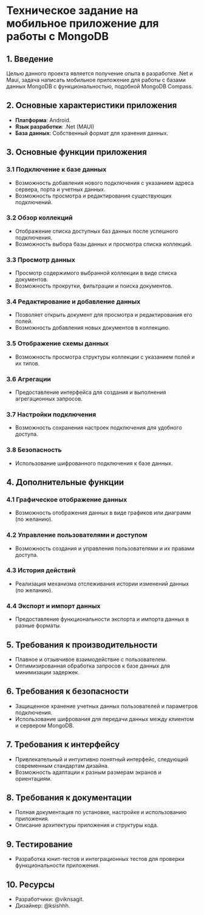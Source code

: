 # Техническое задание на мобильное приложение для работы с MongoDB

## 1. Введение

Целью данного проекта является получение опыта в разработке .Net и Maui, задача написать мобильное приложение для работы с базами данных MongoDB с функциональностью, подобной MongoDB Compass.

## 2. Основные характеристики приложения

- **Платформа**: Android.
- **Язык разработки**: .Net (MAUI)
- **База данных**: Собственный формат для хранения данных.

## 3. Основные функции приложения

### 3.1 Подключение к базе данных

- Возможность добавления нового подключения с указанием адреса сервера, порта и учетных данных.
- Возможность просмотра и редактирования существующих подключений.

### 3.2 Обзор коллекций

- Отображение списка доступных баз данных после успешного подключения.
- Возможность выбора базы данных и просмотра списка коллекций.

### 3.3 Просмотр данных

- Просмотр содержимого выбранной коллекции в виде списка документов.
- Возможность прокрутки, фильтрации и поиска документов.

### 3.4 Редактирование и добавление данных

- Позволяет открыть документ для просмотра и редактирования его полей.
- Возможность добавления новых документов в коллекцию.

### 3.5 Отображение схемы данных

- Возможность просмотра структуры коллекции с указанием полей и их типов.

### 3.6 Агрегации

- Предоставление интерфейса для создания и выполнения агрегационных запросов.

### 3.7 Настройки подключения

- Возможность сохранения настроек подключения для удобного доступа.

### 3.8 Безопасность

- Использование шифрованного подключения к базе данных.

## 4. Дополнительные функции

### 4.1 Графическое отображение данных

- Возможность отображения данных в виде графиков или диаграмм (по желанию).

### 4.2 Управление пользователями и доступом

- Возможность создания и управления пользователями и их правами доступа.

### 4.3 История действий

- Реализация механизма отслеживания истории изменений данных (по желанию).

### 4.4 Экспорт и импорт данных

- Предоставление функциональности экспорта и импорта данных в разные форматы.

## 5. Требования к производительности

- Плавное и отзывчивое взаимодействие с пользователем.
- Оптимизированная обработка запросов к базе данных для минимизации задержек.

## 6. Требования к безопасности

- Защищенное хранение учетных данных пользователей и параметров подключения.
- Использование шифрования для передачи данных между клиентом и сервером MongoDB.

## 7. Требования к интерфейсу

- Привлекательный и интуитивно понятный интерфейс, следующий современным стандартам дизайна.
- Возможность адаптации к разным размерам экранов и ориентациям.

## 8. Требования к документации

- Полная документация по установке, настройке и использованию приложения.
- Описание архитектуры приложения и структуры кода.

## 9. Тестирование

- Разработка юнит-тестов и интеграционных тестов для проверки функциональности приложения.

## 10. Ресурсы

- Разработчики: @viknsagit.
- Дизайнер: @ksishhh.
